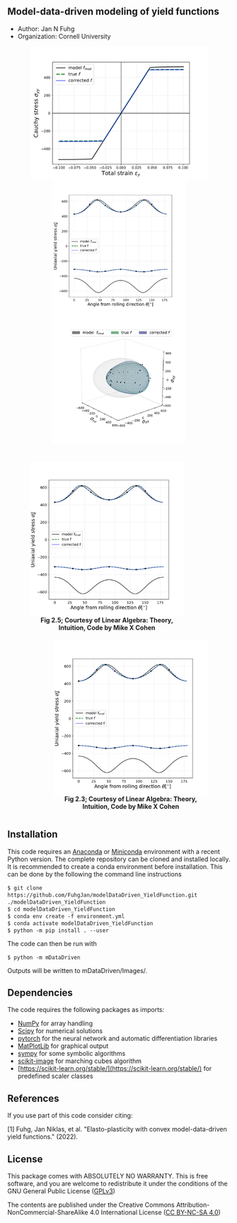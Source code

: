 ## Model-data-driven modeling of yield functions

  - Author: Jan N Fuhg
  - Organization: Cornell University



<p align="center">
<img align="middle" src="mDataDriven/Images/StressStrain.png" alt="Stress-strain curve" width="400" height="300" />
    <img align="middle" src="mDataDriven/Images/uni_GP_corrected.png" alt="Yield surfaces in 3D space" width="300" height="300" />
  <img align="middle" src="mDataDriven/Images/FullStressGP.png" alt="Yield surfaces in 3D space" width="300" height="300" />
</p>

<div class="container" style="display: inline-block;">  
  <figure>
  <div style="float: left; padding: 10px;">
    <img src='mDataDriven/Images/uni_GP_corrected.png' width="350" height="350" align="center"/>
    <figcaption align="center"><b>Fig 2.5; Courtesy of Linear Algebra: Theory,<br> Intuition, Code by Mike X Cohen</b></figcaption>
  </div>

  <div style="float: right; padding: 10px;">
    <img src='mDataDriven/Images/uni_GP_corrected.png' width="350" height="350" align="center"/>
    <figcaption align="center"><b>Fig 2.3; Courtesy of Linear Algebra: Theory,<br> Intuition, Code by Mike X Cohen</b></figcaption>
  </div>
  </figure>
</div>


## Installation
This code requires an [Anaconda](https://www.anaconda.com/products/individual) or [Miniconda](https://docs.conda.io/en/latest/miniconda.html) environment with a recent Python version.
The complete repository can be cloned and installed locally. It is recommended to create a conda environment before installation. This can be done by the following the command line instructions

```
$ git clone https://github.com/FuhgJan/modelDataDriven_YieldFunction.git ./modelDataDriven_YieldFunction
$ cd modelDataDriven_YieldFunction
$ conda env create -f environment.yml
$ conda activate modelDataDriven_YieldFunction
$ python -m pip install . --user

```
The code can then be run with

```
$ python -m mDataDriven
```

Outputs will be written to mDataDriven/Images/.


## Dependencies

The code requires the following packages as imports:

 - [NumPy](http://numpy.scipy.org) for array handling
 - [Scipy](https://www.scipy.org/) for numerical solutions
 - [pytorch](https://pytorch.org/) for the neural network and automatic differentiation libraries
 - [MatPlotLib](https://matplotlib.org/) for graphical output
 - [sympy](https://www.sympy.org/en/index.html) for some symbolic algorithms
 - [scikit-image](https://scikit-image.org/) for marching cubes algorithm
 - [https://scikit-learn.org/stable/](https://scikit-learn.org/stable/) for predefined scaler classes


## References
If you use part of this code consider citing:

[1] Fuhg, Jan Niklas, et al. "Elasto-plasticity with convex model-data-driven yield functions." (2022).




## License

This package comes with ABSOLUTELY NO WARRANTY. This is free
software, and you are welcome to redistribute it under the conditions of
the GNU General Public License
([GPLv3](http://www.fsf.org/licensing/licenses/gpl.html))

The contents are published under the 
Creative Commons Attribution-NonCommercial-ShareAlike 4.0 International License
([CC BY-NC-SA 4.0](http://creativecommons.org/licenses/by-nc-sa/4.0/))
